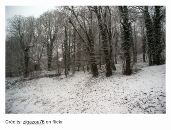 ![Soan](/images/2022-10-20.jpg)

Crédits: [zigazou76](https://www.flickr.com/people/zigazou76/) on flickr